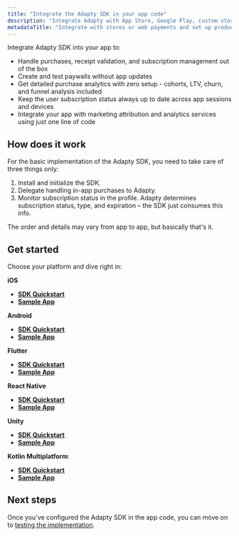 ```yaml
---
title: "Integrate the Adapty SDK in your app code"
description: "Integrate Adapty with App Store, Google Play, custom stores, Stripe, and Paddle."
metadataTitle: "Integrate with stores or web payments and set up products | Adapty Docs"
---
```


Integrate Adapty SDK into your app to:

- Handle purchases, receipt validation, and subscription management out of the box
- Create and test paywalls without app updates
- Get detailed purchase analytics with zero setup - cohorts, LTV, churn, and funnel analysis included
- Keep the user subscription status always up to date across app sessions and devices
- Integrate your app with marketing attribution and analytics services using just one line of code

## How does it work

For the basic implementation of the Adapty SDK, you need to take care of three things only:

1. Install and initialize the SDK.
2. Delegate handling in-app purchases to Adapty.
3. Monitor subscription status in the profile. Adapty determines subscription status, type, and expiration – the SDK just consumes this info.

The order and details may vary from app to app, but basically that's it.

## Get started

Choose your platform and dive right in:

**iOS**
- **[SDK Quickstart](ios-sdk-overview.md)** 
- **[Sample App](https://github.com/adaptyteam/AdaptySDK-iOS/tree/master/Examples)**

**Android**
- **[SDK Quickstart](android-sdk-overview.md)** 
- **[Sample App](https://github.com/adaptyteam/AdaptySDK-Android/tree/master/app)**

**Flutter**
- **[SDK Quickstart](flutter-sdk-overview.md)** 
- **[Sample App](https://github.com/adaptyteam/AdaptySDK-Flutter/tree/master/example)**

**React Native**
- **[SDK Quickstart](react-native-sdk-overview.md)**
- **[Sample App](https://github.com/adaptyteam/AdaptySDK-React-Native/tree/master/examples/AdaptyRnSdkExample)**

**Unity**
- **[SDK Quickstart](unity-sdk-overview.md)**
- **[Sample App](https://github.com/adaptyteam/AdaptySDK-Unity/tree/main/Assets)**

**Kotlin Multiplatform**:
- **[SDK Quickstart](kmp-sdk-overview.md)**
- **[Sample App](https://github.com/adaptyteam/AdaptySDK-KMP/tree/main/example)**

## Next steps

Once you've configured the Adapty SDK in the app code, you can move on to [testing the implementation](quickstart-test.md).